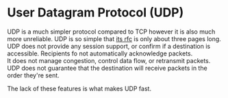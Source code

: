 # User Datagram Protocol (UDP)

UDP is a much simpler protocol compared to TCP however it is also much more unreliable. 
UDP is so simple that [its rfc](https://datatracker.ietf.org/doc/html/rfc768) is only about three pages long.
UDP does not provide any session support, or confirm if a destination is accessible. Recipients fo not automatically acknowledge packets.  
It does not manage congestion, control data flow, or retransmit packets.  
UDP does not guarantee that the destination will receive packets in the order they're sent.

The lack of these features is what makes UDP fast.

